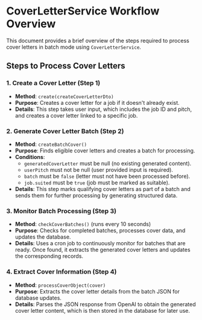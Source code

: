 # CoverLetterService Workflow Overview

This document provides a brief overview of the steps required to process cover letters in batch mode using `CoverLetterService`.

## Steps to Process Cover Letters

### 1. Create a Cover Letter (Step 1)

- **Method**: `create(createCoverLetterDto)`
- **Purpose**: Creates a cover letter for a job if it doesn't already exist.
- **Details**: This step takes user input, which includes the job ID and pitch, and creates a cover letter linked to a specific job.

### 2. Generate Cover Letter Batch (Step 2)

- **Method**: `createBatchCover()`
- **Purpose**: Finds eligible cover letters and creates a batch for processing.
- **Conditions**:
  - `generatedCoverLetter` must be null (no existing generated content).
  - `userPitch` must not be null (user provided input is required).
  - `batch` must be `false` (letter must not have been processed before).
  - `job.suited` must be `true` (job must be marked as suitable).
- **Details**: This step marks qualifying cover letters as part of a batch and sends them for further processing by generating structured data.

### 3. Monitor Batch Processing (Step 3)

- **Method**: `checkCoverBatches()` (runs every 10 seconds)
- **Purpose**: Checks for completed batches, processes cover data, and updates the database.
- **Details**: Uses a cron job to continuously monitor for batches that are ready. Once found, it extracts the generated cover letters and updates the corresponding records.

### 4. Extract Cover Information (Step 4)

- **Method**: `processCoverObject(cover)`
- **Purpose**: Extracts the cover letter details from the batch JSON for database updates.
- **Details**: Parses the JSON response from OpenAI to obtain the generated cover letter content, which is then stored in the database for later use.
